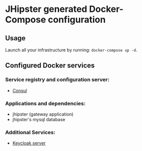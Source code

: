 # JHipster generated Docker-Compose configuration

## Usage

Launch all your infrastructure by running: `docker-compose up -d`.

## Configured Docker services

### Service registry and configuration server:

- [Consul](http://localhost:8500)

### Applications and dependencies:

- jhipster (gateway application)
- jhipster's mysql database

### Additional Services:

- [Keycloak server](http://localhost:9080)
